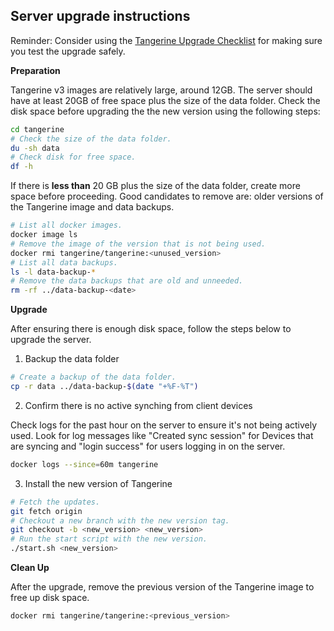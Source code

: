 ## Server upgrade instructions

Reminder: Consider using the [Tangerine Upgrade Checklist](https://docs.tangerinecentral.org/system-administrator/upgrade-checklist.html) for making sure you test the upgrade safely.

__Preparation__

Tangerine v3 images are relatively large, around 12GB. The server should have at least 20GB of free space plus the size of the data folder. Check the disk space before upgrading the the new version using the following steps:

```bash
cd tangerine
# Check the size of the data folder.
du -sh data
# Check disk for free space.
df -h
```

If there is **less than** 20 GB plus the size of the data folder, create more space before proceeding. Good candidates to remove are: older versions of the Tangerine image and data backups.
```bash
# List all docker images.
docker image ls
# Remove the image of the version that is not being used.
docker rmi tangerine/tangerine:<unused_version>
# List all data backups.
ls -l data-backup-*
# Remove the data backups that are old and unneeded.
rm -rf ../data-backup-<date>
```

__Upgrade__

After ensuring there is enough disk space, follow the steps below to upgrade the server.

1. Backup the data folder
```bash
# Create a backup of the data folder.
cp -r data ../data-backup-$(date "+%F-%T")
```

2. Confirm there is no active synching from client devices

Check logs for the past hour on the server to ensure it's not being actively used. Look for log messages like "Created sync session" for Devices that are syncing and "login success" for users logging in on the server.

```bash
docker logs --since=60m tangerine
```

3. Install the new version of Tangerine
```bash
# Fetch the updates.
git fetch origin
# Checkout a new branch with the new version tag.
git checkout -b <new_version> <new_version>
# Run the start script with the new version.
./start.sh <new_version>
```

__Clean Up__

After the upgrade, remove the previous version of the Tangerine image to free up disk space.

```bash
docker rmi tangerine/tangerine:<previous_version>
```